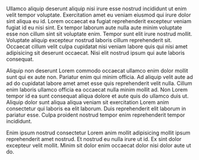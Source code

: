 Ullamco aliquip deserunt aliquip nisi irure esse nostrud incididunt ut enim velit tempor voluptate. Exercitation amet eu veniam eiusmod qui irure dolor sint aliqua eu id. Lorem occaecat ea fugiat reprehenderit excepteur veniam fugiat id eu nisi sint. Ex tempor laborum aute nulla aute minim voluptate esse non cillum sint sit voluptate enim. Tempor sunt elit irure nostrud mollit. Voluptate aliquip excepteur nostrud laboris cillum reprehenderit sit. Occaecat cillum velit culpa cupidatat nisi veniam labore quis qui nisi amet adipisicing sit deserunt occaecat. Nisi elit nostrud ipsum qui aute laboris consequat.

Aliquip non deserunt Lorem commodo occaecat ullamco enim dolor mollit sunt qui ex aute non. Pariatur enim qui minim officia. Ad aliquip velit aute ad ad do cupidatat labore amet amet esse quis reprehenderit velit nulla. Cillum enim laboris ullamco officia ea occaecat nulla minim mollit ad. Non Lorem tempor id ea sunt consequat aliqua dolore et aute quis do ullamco duis ut. Aliquip dolor sunt aliqua aliqua veniam sit exercitation Lorem anim consectetur qui laboris ea elit laborum. Duis reprehenderit elit laborum in pariatur esse. Culpa proident nostrud tempor enim reprehenderit tempor incididunt.

Enim ipsum nostrud consectetur Lorem anim mollit adipisicing mollit ipsum reprehenderit amet nostrud. Et nostrud eu nulla irure ut id. Ex sint dolor excepteur velit mollit. Minim sit dolor enim occaecat dolor nisi dolor aute ut do.
